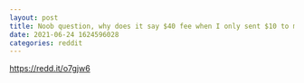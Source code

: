 ```yaml
--- 
layout: post 
title: Noob question, why does it say $40 fee when I only sent $10 to my ledger 
date: 2021-06-24 1624596028 
categories: reddit 
--- 
```

https://redd.it/o7gjw6